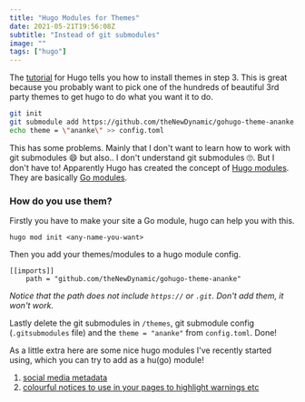 ```yaml
---
title: "Hugo Modules for Themes"
date: 2021-05-21T19:56:08Z
subtitle: "Instead of git submodules"
image: ""
tags: ["hugo"]
---
```


The [tutorial](https://gohugo.io/getting-started/quick-start/) for Hugo tells you how to install themes in step 3. 
This is great because you probably want to pick one of the hundreds of beautiful 3rd party themes to get hugo to do what you want it to do.

```bash
git init
git submodule add https://github.com/theNewDynamic/gohugo-theme-ananke.git themes/ananke
echo theme = \"ananke\" >> config.toml
```

This has some problems. 
Mainly that I don't want to learn how to work with git submodules 😄 but also.. I don't understand git submodules 🙄.
But I don't have to! Apparently Hugo has created the concept of [Hugo modules](https://gohugo.io/hugo-modules/use-modules/). 
They are basically [Go modules](https://blog.golang.org/using-go-modules).

### How do you use them?

Firstly you have to make your site a Go module, hugo can help you with this.

`hugo mod init <any-name-you-want>`

Then you add your themes/modules to a hugo module config.

```module.config
[[imports]]
    path = "github.com/theNewDynamic/gohugo-theme-ananke"
```
_Notice that the path does not include `https://` or `.git`. Don't add them, it won't work._

Lastly delete the git submodules in `/themes`, git submodule config (`.gitsubmodules` file) and the `theme = "ananke"` from `config.toml`. Done!

As a little extra here are some nice hugo modules I've recently started using, which you can try to add as a hu(go) module!

1. [social media metadata](https://github.com/msfjarvis/hugo-social-metadata)
1. [colourful notices to use in your pages to highlight warnings etc](https://github.com/martignoni/hugo-notice)
